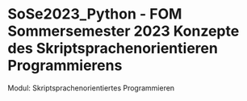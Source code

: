 # SoSe2023_Python - FOM Sommersemester 2023 Konzepte des Skriptsprachenorientieren Programmierens

Modul: Skriptsprachenorientiertes Programmieren
